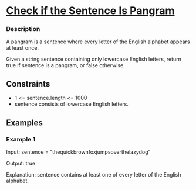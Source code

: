 # [Check if the Sentence Is Pangram](https://leetcode.com/problems/check-if-the-sentence-is-pangram/)

### Description

A pangram is a sentence where every letter of the English alphabet appears at least once.

Given a string sentence containing only lowercase English letters, return true if sentence is a pangram, or false otherwise.


## Constraints

- 1 <= sentence.length <= 1000
- sentence consists of lowercase English letters.
  
## Examples

### Example 1
Input: sentence = "thequickbrownfoxjumpsoverthelazydog"

Output: true

Explanation: sentence contains at least one of every letter of the English alphabet.
